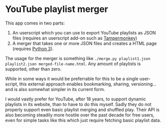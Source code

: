 # YouTube playlist merger

This app comes in two parts:

1. An userscript which you can use to export YouTube playlists as JSON files (requires an userscript add-on such as [Tampermonkey](tampermonkey.net/))
2. A merger that takes one or more JSON files and creates a HTML page (requires [Python 3](https://www.python.org/)).

The usage for the merger is something like `./merge.py playlist1.json playlist2.json merged-file-name.html`. Any amount of playlists is supported, other than zero.

While in some ways it would be preferrable for this to be a single user-script, this external approach enables bookmarking, sharing, versioning... and is also somewhat simpler in its current form.

I would vastly prefer for YouTube, after 18 years, to support dynamic playlists in its website, than to have to do this myself. Sadly they do not properly support even basic playlist merging and shuffled play. Their API is also becoming steadily more hostile over the past decade for free users, even for simple tasks like this which just require fetching basic playlist data.

